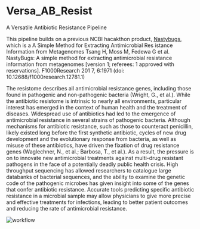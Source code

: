 # Versa_AB_Resist
A Versatile Antibiotic Resistance Pipeline

This pipeline builds on a previous NCBI hacakthon product, [Nastybugs](https://github.com/NCBI-Hackathons/MetagenomicAntibioticResistance), which is a A Simple Method for Extracting Antimicrobial Res
istance Information from Metagenomes
Tsang H, Moss M, Fedewa G et al. NastyBugs: A simple method for extracting antimicrobial resistance information from metagenomes [version 1; referees: 1 approved with reservations]. F1000Research 201
7, 6:1971
(doi: 10.12688/f1000research.12781.1)



The resistome describes all antimicrobial resistance genes, including those found in pathogenic and non-pathogenic bacteria (Wright, G., et al.). While the antibiotic resistome is intrinsic to nearly all environments, particular interest has emerged in the context of human health and the treatment of diseases. Widespread use of antibiotics had led to the emergence of antimicrobial resistance in several strains of pathogenic bacteria. Although mechanisms for antibiotic resistance, such as those to counteract penicillin, likely existed long before the first synthetic antibiotic, cycles of new drug development and the evolutionary response from bacteria, as well as misuse of these antibiotics, have driven the fixation of drug resistance genes (Waglechner, N., et al.; Barbosa, T., et al.). As a result, the pressure is on to innovate new antimicrobial treatments against multi-drug resistant pathogens in the face of a potentially deadly public health crisis.
High throughput sequencing has allowed researchers to catalogue large databanks of bacterial sequences, and the ability to examine the genetic code of the pathogenic microbes has given insight into some of the genes that confer antibiotic resistance. Accurate tools predicting specific antibiotic resistance in a microbial sample may allow physicians to give more precise and effective treatments for infections, leading to better patient outcomes and reducing the rate of antimicrobial resistance.


![workflow](https://github.com/stevetsa/Versa_AB_Resist/blob/master/workflow.png "Workflow")


